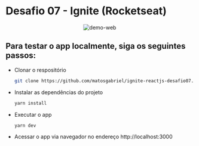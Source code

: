 # Desafio 07 - Ignite (Rocketseat)

<div align='center'>
  <img src='./github_assets/web-preview.gif' alt='demo-web'>
</div>

## Para testar o app localmente, siga os seguintes passos:

- Clonar o respositório
  ```bash
  git clone https://github.com/matosgabriel/ignite-reactjs-desafio07.git
  ```
- Instalar as dependências do projeto
  ```bash
  yarn install
  ```
- Executar o app
  ```bash
  yarn dev
  ```
- Acessar o app via navegador no endereço http://localhost:3000